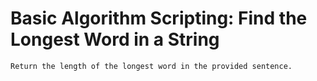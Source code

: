 # Basic Algorithm Scripting: Find the Longest Word in a String

    Return the length of the longest word in the provided sentence.